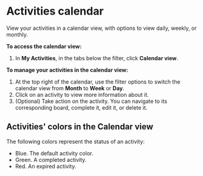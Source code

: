 # Activities calendar

View your activities in a calendar view, with options to view daily, weekly, or monthly.

**To access the calendar view:**
1. In **My Activities**, in the tabs below the filter, click **Calendar view**.

**To manage your activities in the calendar view:**
1. At the top right of the calendar, use the filter options to switch the calendar view from **Month** to **Week** or **Day**.
1. Click on an activity to view more information about it.
1. (Optional) Take action on the activity. You can navigate to its corresponding board, complete it, edit it, or delete it.

## Activities' colors in the Calendar view
The following colors represent the status of an activity:

* Blue. The default activity color.
* Green. A completed activity.
* Red. An expired activity.

<!-- https://wiki.hornbill.com/index.php?title=My_Activities_Calendar_View -->